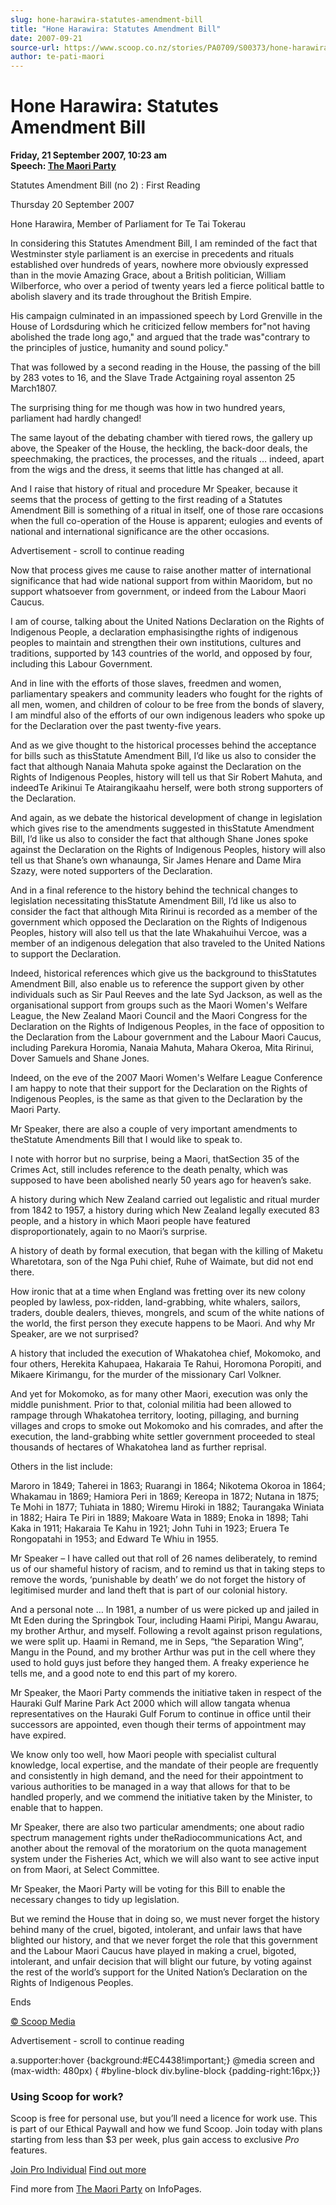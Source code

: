 ```yaml
---
slug: hone-harawira-statutes-amendment-bill
title: "Hone Harawira: Statutes Amendment Bill"
date: 2007-09-21
source-url: https://www.scoop.co.nz/stories/PA0709/S00373/hone-harawira-statutes-amendment-bill.htm
author: te-pati-maori
---
```

Hone Harawira: Statutes Amendment Bill
======================================

**Friday, 21 September 2007, 10:23 am**  
**Speech: [The Maori Party](https://info.scoop.co.nz/The_Maori_Party)**

Statutes Amendment Bill (no 2) : First Reading

Thursday 20 September 2007

Hone Harawira, Member of Parliament for Te Tai Tokerau

In considering this Statutes Amendment Bill, I am reminded of the fact that Westminster style parliament is an exercise in precedents and rituals established over hundreds of years, nowhere more obviously expressed than in the movie Amazing Grace, about a British politician, William Wilberforce, who over a period of twenty years led a fierce political battle to abolish slavery and its trade throughout the British Empire.

His campaign culminated in an impassioned speech by Lord Grenville in the House of Lordsduring which he criticized fellow members for\"not having abolished the trade long ago," and argued that the trade was"contrary to the principles of justice, humanity and sound policy."

That was followed by a second reading in the House, the passing of the bill by 283 votes to 16, and the Slave Trade Actgaining royal assenton 25 March1807.

The surprising thing for me though was how in two hundred years, parliament had hardly changed!

The same layout of the debating chamber with tiered rows, the gallery up above, the Speaker of the House, the heckling, the back-door deals, the speechmaking, the practices, the processes, and the rituals … indeed, apart from the wigs and the dress, it seems that little has changed at all.

And I raise that history of ritual and procedure Mr Speaker, because it seems that the process of getting to the first reading of a Statutes Amendment Bill is something of a ritual in itself, one of those rare occasions when the full co-operation of the House is apparent; eulogies and events of national and international significance are the other occasions.

Advertisement - scroll to continue reading





Now that process gives me cause to raise another matter of international significance that had wide national support from within Maoridom, but no support whatsoever from government, or indeed from the Labour Maori Caucus.

I am of course, talking about the United Nations Declaration on the Rights of Indigenous People, a declaration emphasisingthe rights of indigenous peoples to maintain and strengthen their own institutions, cultures and traditions, supported by 143 countries of the world, and opposed by four, including this Labour Government.

And in line with the efforts of those slaves, freedmen and women, parliamentary speakers and community leaders who fought for the rights of all men, women, and children of colour to be free from the bonds of slavery, I am mindful also of the efforts of our own indigenous leaders who spoke up for the Declaration over the past twenty-five years.

And as we give thought to the historical processes behind the acceptance for bills such as thisStatute Amendment Bill, I’d like us also to consider the fact that although Nanaia Mahuta spoke against the Declaration on the Rights of Indigenous Peoples, history will tell us that Sir Robert Mahuta, and indeedTe Arikinui Te Atairangikaahu herself, were both strong supporters of the Declaration.

And again, as we debate the historical development of change in legislation which gives rise to the amendments suggested in thisStatute Amendment Bill, I’d like us also to consider the fact that although Shane Jones spoke against the Declaration on the Rights of Indigenous Peoples, history will also tell us that Shane’s own whanaunga, Sir James Henare and Dame Mira Szazy, were noted supporters of the Declaration.

And in a final reference to the history behind the technical changes to legislation necessitating thisStatute Amendment Bill, I’d like us also to consider the fact that although Mita Ririnui is recorded as a member of the government which opposed the Declaration on the Rights of Indigenous Peoples, history will also tell us that the late Whakahuihui Vercoe, was a member of an indigenous delegation that also traveled to the United Nations to support the Declaration.

Indeed, historical references which give us the background to thisStatutes Amendment Bill, also enable us to reference the support given by other individuals such as Sir Paul Reeves and the late Syd Jackson, as well as the organisational support from groups such as the Maori Women's Welfare League, the New Zealand Maori Council and the Maori Congress for the Declaration on the Rights of Indigenous Peoples, in the face of opposition to the Declaration from the Labour government and the Labour Maori Caucus, including Parekura Horomia, Nanaia Mahuta, Mahara Okeroa, Mita Ririnui, Dover Samuels and Shane Jones.

Indeed, on the eve of the 2007 Maori Women's Welfare League Conference I am happy to note that their support for the Declaration on the Rights of Indigenous Peoples, is the same as that given to the Declaration by the Maori Party.

Mr Speaker, there are also a couple of very important amendments to theStatute Amendments Bill that I would like to speak to.

I note with horror but no surprise, being a Maori, thatSection 35 of the Crimes Act, still includes reference to the death penalty, which was supposed to have been abolished nearly 50 years ago for heaven’s sake.

A history during which New Zealand carried out legalistic and ritual murder from 1842 to 1957, a history during which New Zealand legally executed 83 people, and a history in which Maori people have featured disproportionately, again to no Maori’s surprise.

A history of death by formal execution, that began with the killing of Maketu Wharetotara, son of the Nga Puhi chief, Ruhe of Waimate, but did not end there.

How ironic that at a time when England was fretting over its new colony peopled by lawless, pox-ridden, land-grabbing, white whalers, sailors, traders, double dealers, thieves, mongrels, and scum of the white nations of the world, the first person they execute happens to be Maori. And why Mr Speaker, are we not surprised?

A history that included the execution of Whakatohea chief, Mokomoko, and four others, Herekita Kahupaea, Hakaraia Te Rahui, Horomona Poropiti, and Mikaere Kirimangu, for the murder of the missionary Carl Volkner.

And yet for Mokomoko, as for many other Maori, execution was only the middle punishment. Prior to that, colonial militia had been allowed to rampage through Whakatohea territory, looting, pillaging, and burning villages and crops to smoke out Mokomoko and his comrades, and after the execution, the land-grabbing white settler government proceeded to steal thousands of hectares of Whakatohea land as further reprisal.

Others in the list include:

Maroro in 1849; Taherei in 1863; Ruarangi in 1864; Nikotema Okoroa in 1864; Whakamau in 1869; Hamiora Peri in 1869; Kereopa in 1872; Nutana in 1875; Te Mohi in 1877; Tuhiata in 1880; Wiremu Hiroki in 1882; Taurangaka Winiata in 1882; Haira Te Piri in 1889; Makoare Wata in 1889; Enoka in 1898; Tahi Kaka in 1911; Hakaraia Te Kahu in 1921; John Tuhi in 1923; Eruera Te Rongopatahi in 1953; and Edward Te Whiu in 1955.

Mr Speaker – I have called out that roll of 26 names deliberately, to remind us of our shameful history of racism, and to remind us that in taking steps to remove the words, ‘punishable by death’ we do not forget the history of legitimised murder and land theft that is part of our colonial history.

And a personal note … In 1981, a number of us were picked up and jailed in Mt Eden during the Springbok Tour, including Haami Piripi, Mangu Awarau, my brother Arthur, and myself. Following a revolt against prison regulations, we were split up. Haami in Remand, me in Seps, “the Separation Wing”, Mangu in the Pound, and my brother Arthur was put in the cell where they used to hold guys just before they hanged them. A freaky experience he tells me, and a good note to end this part of my korero.

Mr Speaker, the Maori Party commends the initiative taken in respect of the Hauraki Gulf Marine Park Act 2000 which will allow tangata whenua representatives on the Hauraki Gulf Forum to continue in office until their successors are appointed, even though their terms of appointment may have expired.

We know only too well, how Maori people with specialist cultural knowledge, local expertise, and the mandate of their people are frequently and consistently in high demand, and the need for their appointment to various authorities to be managed in a way that allows for that to be handled properly, and we commend the initiative taken by the Minister, to enable that to happen.

Mr Speaker, there are also two particular amendments; one about radio spectrum management rights under theRadiocommunications Act, and another about the removal of the moratorium on the quota management system under the Fisheries Act, which we will also want to see active input on from Maori, at Select Committee.

Mr Speaker, the Maori Party will be voting for this Bill to enable the necessary changes to tidy up legislation.

  
But we remind the House that in doing so, we must never forget the history behind many of the cruel, bigoted, intolerant, and unfair laws that have blighted our history, and that we never forget the role that this government and the Labour Maori Caucus have played in making a cruel, bigoted, intolerant, and unfair decision that will blight our future, by voting against the rest of the world’s support for the United Nation’s Declaration on the Rights of Indigenous Peoples.

Ends

  

[© Scoop Media](http://www.scoop.co.nz/about/terms.html)  

Advertisement - scroll to continue reading



a.supporter:hover {background:#EC4438!important;} @media screen and (max-width: 480px) { #byline-block div.byline-block {padding-right:16px;}}

### Using Scoop for work?

Scoop is free for personal use, but you’ll need a licence for work use. This is part of our Ethical Paywall and how we fund Scoop. Join today with plans starting from less than $3 per week, plus gain access to exclusive _Pro_ features.  
  
[Join Pro Individual](https://pro.scoop.co.nz/Individual/?from=ProIn24) [Find out more](https://pro.scoop.co.nz/using-scoop-for-work/?from=ProIn24)

Find more from [The Maori Party](https://info.scoop.co.nz/The_Maori_Party) on InfoPages.